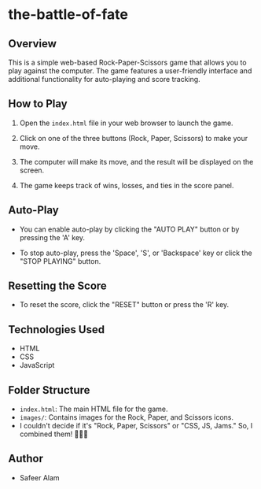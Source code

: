 # the-battle-of-fate

## Overview

This is a simple web-based Rock-Paper-Scissors game that allows you to play against the computer. The game features a user-friendly interface and additional functionality for auto-playing and score tracking.

## How to Play

1. Open the `index.html` file in your web browser to launch the game.

2. Click on one of the three buttons (Rock, Paper, Scissors) to make your move.

3. The computer will make its move, and the result will be displayed on the screen.

4. The game keeps track of wins, losses, and ties in the score panel.

## Auto-Play

- You can enable auto-play by clicking the "AUTO PLAY" button or by pressing the 'A' key.

- To stop auto-play, press the 'Space', 'S', or 'Backspace' key or click the "STOP PLAYING" button.

## Resetting the Score

- To reset the score, click the "RESET" button or press the 'R' key.

## Technologies Used

- HTML
- CSS
- JavaScript

## Folder Structure

- `index.html`: The main HTML file for the game.
- `images/`: Contains images for the Rock, Paper, and Scissors icons.
- I couldn't decide if it's "Rock, Paper, Scissors" or "CSS, JS, Jams." So, I combined them!  🤷‍♂️🎸

## Author

- Safeer Alam




